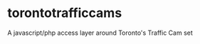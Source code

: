 torontotrafficcams
==================

A javascript/php access layer around Toronto's Traffic Cam set
